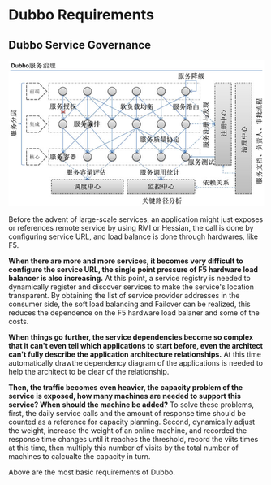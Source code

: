 # Dubbo Requirements 

## Dubbo Service Governance
![Dubbo Service Governance](./dubbo-service-governance.jpg)

Before the advent of large-scale services, an application might just exposes or references remote service by using RMI or Hessian, the call is done by configuring service URL, and load balance is done through hardwares, like F5. 

**When there are more and more services, it becomes very difficult to configure the service URL, the single point pressure of F5 hardware load balancer is also increasing.** At this point, a service registry is needed to dynamically register and discover services to make the service's location transparent. By obtaining the list of service provider addresses in the consumer side, the soft load balancing and Failover can be realized, this reduces the dependence on the F5 hardware load balaner and some of the costs. 

**When things go further, the service dependencies become so complex that it can't even tell which applications to start before, even the architect can't fully describe the application architecture relationships.** At this time automatically drawthe dependency diagram of the applications is needed to help the architect to be clear of the relationship.


**Then, the traffic becomes even heavier, the capacity problem of the service is exposed, how many machines are needed to support this service? When should the machine be added?** To solve these problems, first, the daily service calls and the amount of response time should be counted as a reference for capacity planning. Second, dynamically adjust the weight, increase the weight of an online machine, and recorded the response time changes until it reaches the threshold, record the viits times at this time, then multiply this number of visits by the total number of machines to calcualte the capacity in turn. 


Above are the most basic requirements of Dubbo. 